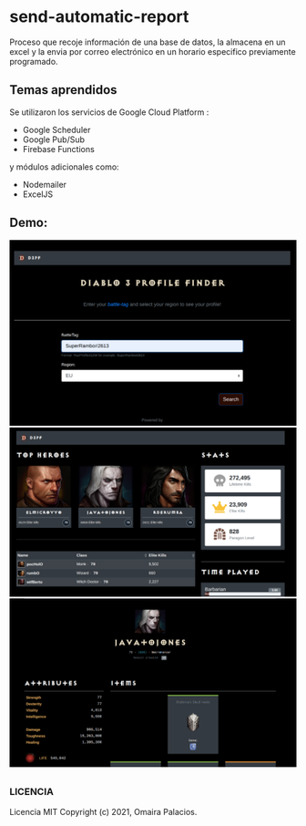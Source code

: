 # send-automatic-report

Proceso que recoje información de una base de datos, la almacena en un excel y la envia por correo electrónico en un horario especifico previamente programado.


## Temas aprendidos

Se utilizaron los servicios de Google Cloud Platform :

* Google Scheduler
* Google Pub/Sub
* Firebase Functions

y módulos adicionales como:

* Nodemailer
* ExcelJS

## Demo:

<div align="center" style="margin-bottom:30px">
  <img src="https://github.com/omairapalacios/blizzard-diablo-game/blob/main/src/assets/img/hero.png" width="650" title="imagen 1">
  <img src="https://github.com/omairapalacios/blizzard-diablo-game/blob/main/src/assets/img/main.png" width="650" title="imagen 2">
  <img src="https://github.com/omairapalacios/blizzard-diablo-game/blob/main/src/assets/img/character.png" width="650" title="imagen 3">
</div>

### LICENCIA

Licencia MIT Copyright (c) 2021, Omaira Palacios.
